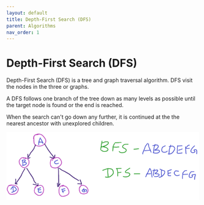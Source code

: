 ```yaml
---
layout: default
title: Depth-First Search (DFS)
parent: Algorithms
nav_order: 1
---
```


# Depth-First Search (DFS)

Depth-First Search (DFS) is a tree and graph traversal algorithm. DFS
visit the nodes in the three or graphs.

A DFS follows one branch of the tree down as many levels as
possible until the target node is found or the end is reached.

When the search can't go down any further, it is continued at the
the nearest ancestor with unexplored children.

![bfs_dfs](../../assets/img/bfs_dfs.png)
